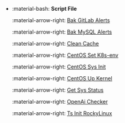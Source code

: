 <div class="grid cards" markdown>

-   :material-bash: __Script File__

    :material-arrow-right: [Bak GitLab Alerts](ShFile/bak-gitlab-alerts.sh)

    :material-arrow-right: [Bak MySQL Alerts](ShFile/bak-mysql-alerts.sh)

    :material-arrow-right: [Clean Cache](ShFile/clean-cache.sh)

    :material-arrow-right: [CentOS Set K8s-env](ShFile/centos-set-k8s-env.sh)

    :material-arrow-right: [CentOS Sys Init](ShFile/centos-sys-init.sh)

    :material-arrow-right: [CentOS Up Kernel](ShFile/centos-up-kernel.sh)

    :material-arrow-right: [Get Sys Status](ShFile/get-sys-status.sh)

    :material-arrow-right: [OpenAi Checker](ShFile/openai-checker.sh)

    :material-arrow-right: [Ts Init RockyLinux](ShFile/ts-init-rockylinux.sh)

</div>
